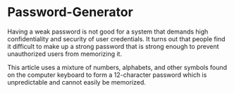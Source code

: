 # Password-Generator

Having a weak password is not good for a system that demands high confidentiality and security of user credentials. It turns out that people find it difficult to make up a strong password that is strong enough to prevent unauthorized users from memorizing it. 

This article uses a mixture of numbers, alphabets, and other symbols found on the computer keyboard to form a 12-character password which is unpredictable and cannot easily be memorized. 
